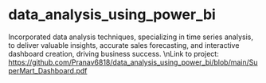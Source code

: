 # data_analysis_using_power_bi
Incorporated data analysis techniques, specializing in time series analysis, to deliver valuable insights, accurate sales forecasting, and interactive dashboard creation, driving business success.
\nLink to project: https://github.com/Pranav6818/data_analysis_using_power_bi/blob/main/SuperMart_Dashboard.pdf
